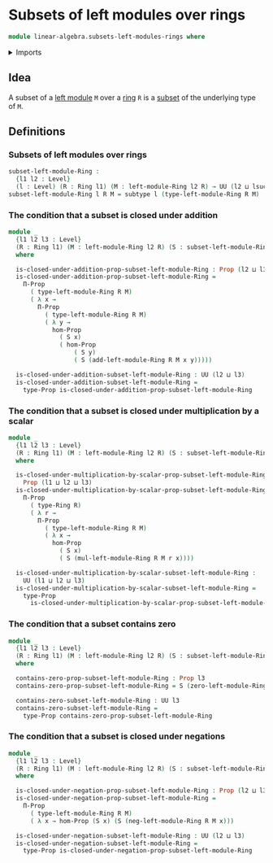 # Subsets of left modules over rings

```agda
module linear-algebra.subsets-left-modules-rings where
```

<details><summary>Imports</summary>

```agda
open import foundation.conjunction
open import foundation.propositions
open import foundation.subtypes
open import foundation.universe-levels

open import linear-algebra.left-modules-rings

open import ring-theory.rings
```

</details>

## Idea

A subset of a [left module](./left-modules-rings.lagda.md) `M` over a
[ring](../ring-theory/rings.lagda.md) `R` is a
[subset](../foundation/subtypes.lagda.md) of the underlying type of `M`.

## Definitions

### Subsets of left modules over rings

```agda
subset-left-module-Ring :
  {l1 l2 : Level}
  (l : Level) (R : Ring l1) (M : left-module-Ring l2 R) → UU (l2 ⊔ lsuc l)
subset-left-module-Ring l R M = subtype l (type-left-module-Ring R M)
```

### The condition that a subset is closed under addition

```agda
module _
  {l1 l2 l3 : Level}
  (R : Ring l1) (M : left-module-Ring l2 R) (S : subset-left-module-Ring l3 R M)
  where

  is-closed-under-addition-prop-subset-left-module-Ring : Prop (l2 ⊔ l3)
  is-closed-under-addition-prop-subset-left-module-Ring =
    Π-Prop
      ( type-left-module-Ring R M)
      ( λ x →
        Π-Prop
          ( type-left-module-Ring R M)
          ( λ y →
            hom-Prop
              ( S x)
              ( hom-Prop
                  ( S y)
                  ( S (add-left-module-Ring R M x y)))))

  is-closed-under-addition-subset-left-module-Ring : UU (l2 ⊔ l3)
  is-closed-under-addition-subset-left-module-Ring =
    type-Prop is-closed-under-addition-prop-subset-left-module-Ring
```

### The condition that a subset is closed under multiplication by a scalar

```agda
module _
  {l1 l2 l3 : Level}
  (R : Ring l1) (M : left-module-Ring l2 R) (S : subset-left-module-Ring l3 R M)
  where

  is-closed-under-multiplication-by-scalar-prop-subset-left-module-Ring :
    Prop (l1 ⊔ l2 ⊔ l3)
  is-closed-under-multiplication-by-scalar-prop-subset-left-module-Ring =
    Π-Prop
      ( type-Ring R)
      ( λ r →
        Π-Prop
          ( type-left-module-Ring R M)
          ( λ x →
            hom-Prop
              ( S x)
              ( S (mul-left-module-Ring R M r x))))

  is-closed-under-multiplication-by-scalar-subset-left-module-Ring :
    UU (l1 ⊔ l2 ⊔ l3)
  is-closed-under-multiplication-by-scalar-subset-left-module-Ring =
    type-Prop
      is-closed-under-multiplication-by-scalar-prop-subset-left-module-Ring
```

### The condition that a subset contains zero

```agda
module _
  {l1 l2 l3 : Level}
  (R : Ring l1) (M : left-module-Ring l2 R) (S : subset-left-module-Ring l3 R M)
  where

  contains-zero-prop-subset-left-module-Ring : Prop l3
  contains-zero-prop-subset-left-module-Ring = S (zero-left-module-Ring R M)

  contains-zero-subset-left-module-Ring : UU l3
  contains-zero-subset-left-module-Ring =
    type-Prop contains-zero-prop-subset-left-module-Ring
```

### The condition that a subset is closed under negations

```agda
module _
  {l1 l2 l3 : Level}
  (R : Ring l1) (M : left-module-Ring l2 R) (S : subset-left-module-Ring l3 R M)
  where

  is-closed-under-negation-prop-subset-left-module-Ring : Prop (l2 ⊔ l3)
  is-closed-under-negation-prop-subset-left-module-Ring =
    Π-Prop
      ( type-left-module-Ring R M)
      ( λ x → hom-Prop (S x) (S (neg-left-module-Ring R M x)))

  is-closed-under-negation-subset-left-module-Ring : UU (l2 ⊔ l3)
  is-closed-under-negation-subset-left-module-Ring =
    type-Prop is-closed-under-negation-prop-subset-left-module-Ring
```
